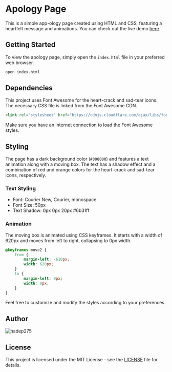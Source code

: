 # Apology Page

This is a simple app-ology page created using HTML and CSS, featuring a heartfelt message and animations. You can check out the live demo [here](https://hadep275.github.io/Appologies/).


## Getting Started

To view the apology page, simply open the `index.html` file in your preferred web browser.

```bash
open index.html
```

## Dependencies

This project uses Font Awesome for the heart-crack and sad-tear icons. The necessary CSS file is linked from the Font Awesome CDN.

```html
<link rel="stylesheet" href="https://cdnjs.cloudflare.com/ajax/libs/font-awesome/6.0.0/css/all.min.css" />
```

Make sure you have an internet connection to load the Font Awesome styles.

## Styling

The page has a dark background color (`#000000`) and features a text animation along with a moving box. The text has a shadow effect and a combination of red and orange colors for the heart-crack and sad-tear icons, respectively.

### Text Styling

- Font: Courier New, Courier, monospace
- Font Size: 50px
- Text Shadow: 0px 0px 20px #6b31ff

### Animation

The moving box is animated using CSS keyframes. It starts with a width of 620px and moves from left to right, collapsing to 0px width.

```css
@keyframes move2 {
    from {
        margin-left: -610px;
        width: 620px;
    }
    to {
        margin-left: 0px;
        width: 0px;
    }
}
```

Feel free to customize and modify the styles according to your preferences.

## Author

![hadep275](https://github.com/hadep275)

## License

This project is licensed under the MIT License - see the [LICENSE](LICENSE) file for details.
